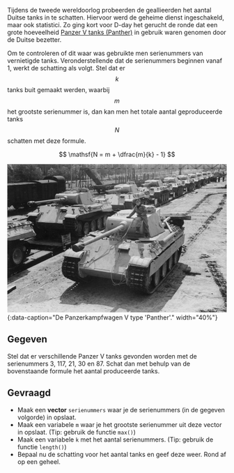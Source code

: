 
Tijdens de tweede wereldoorlog probeerden de geallieerden het aantal Duitse tanks in te schatten. Hiervoor werd de geheime dienst ingeschakeld, maar ook statistici. Zo ging kort voor D-day het gerucht de ronde dat een grote hoeveelheid <a href="https://nl.wikipedia.org/wiki/Panzerkampfwagen_V_Panther" target="_blank">Panzer V tanks (Panther)</a> in gebruik waren genomen door de Duitse bezetter.

Om te controleren of dit waar was gebruikte men serienummers van vernietigde tanks. Veronderstellende dat de serienummers beginnen vanaf 1, werkt de schatting als volgt. Stel dat er $$k$$ tanks buit gemaakt werden, waarbij $$m$$ het grootste serienummer is, dan kan men het totale aantal geproduceerde tanks $$N$$ schatten met deze formule.

$$
    \mathsf{N = m + \dfrac{m}{k} - 1}
$$

![De Panzerkampfwagen V type 'Panther'.](media/Panzer_V_Panther.jpg "Foto uit het Bundesarchiv, Bild 183-H26258."){:data-caption="De Panzerkampfwagen V type 'Panther'." width="40%"}

## Gegeven

Stel dat er verschillende Panzer V tanks gevonden worden met de serienummers 3, 117, 21, 30 en 87. Schat dan met behulp van de bovenstaande formule het aantal produceerde tanks.

## Gevraagd

- Maak een **vector** `serienummers` waar je de serienummers (in de gegeven volgorde) in opslaat.
- Maak een variabele `m` waar je het grootste serienummer uit deze vector in opslaat. (Tip: gebruik de functie `max()`)
- Maak een variabele `k` met het aantal serienummers. (Tip: gebruik de functie `length()`)
- Bepaal nu de schatting voor het aantal tanks en geef deze weer. Rond af op een geheel.